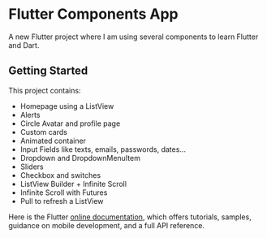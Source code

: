 # Flutter Components App

A new Flutter project where I am using several components to learn Flutter and Dart.

## Getting Started

This project contains:

- Homepage using a ListView
- Alerts
- Circle Avatar and profile page
- Custom cards
- Animated container
- Input Fields like texts, emails, passwords, dates...
- Dropdown and DropdownMenuItem
- Sliders
- Checkbox and switches
- ListView Builder + Infinite Scroll
- Infinite Scroll with Futures
- Pull to refresh a ListView

Here is the Flutter [online documentation](https://flutter.dev/docs), which offers tutorials, samples, guidance on mobile development, and a full API reference.
